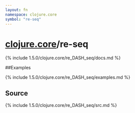 ```yaml
---
layout: fn
namespace: clojure.core
symbol: "re-seq"
---
```


# [clojure.core](../)/re-seq

{% include 1.5.0/clojure.core/re_DASH_seq/docs.md %}

##Examples

{% include 1.5.0/clojure.core/re_DASH_seq/examples.md %}
## Source
{% include 1.5.0/clojure.core/re_DASH_seq/src.md %}

